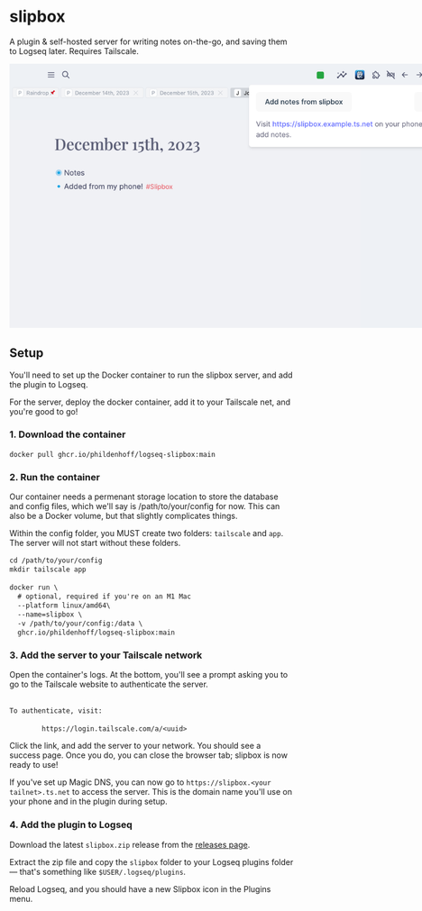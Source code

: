 # slipbox

A plugin & self-hosted server for writing notes on-the-go, and saving them to Logseq later.
Requires Tailscale.

<p align="center">
  <picture style="max-width: 800px">
    <source media="(prefers-color-scheme: dark)" srcset="./assets/screenshots/plugin_dark.png">
    <img src="./assets/screenshots/plugin_light.png" style="max-width:800px;">
  </picture>
</p>

## Setup

You'll need to set up the Docker container to run the slipbox server, and add the plugin to Logseq.

For the server, deploy the docker container, add it to your Tailscale net, and you're good to go!

### 1. Download the container

```fish
docker pull ghcr.io/phildenhoff/logseq-slipbox:main
```

### 2. Run the container

Our container needs a permenant storage location to store the database and config files, which we'll say is /path/to/your/config for now.
This can also be a Docker volume, but that slightly complicates things.

Within the config folder, you MUST create two folders: `tailscale` and `app`.
The server will not start without these folders.

```fish
cd /path/to/your/config
mkdir tailscale app

docker run \
  # optional, required if you're on an M1 Mac
  --platform linux/amd64\
  --name=slipbox \
  -v /path/to/your/config:/data \
  ghcr.io/phildenhoff/logseq-slipbox:main
```

### 3. Add the server to your Tailscale network

Open the container's logs. At the bottom, you'll see a prompt asking you to
go to the Tailscale website to authenticate the server.

```text

To authenticate, visit:

        https://login.tailscale.com/a/<uuid>

```

Click the link, and add the server to your network.
You should see a success page. Once you do, you can close the browser tab; slipbox is now ready to use!

If you've set up Magic DNS, you can now go to `https://slipbox.<your tailnet>.ts.net` to access the server.
This is the domain name you'll use on your phone and in the plugin during setup.

### 4. Add the plugin to Logseq

Download the latest `slipbox.zip` release from the [releases page](https://github.com/phildenhoff/logseq-slipbox/releases).

Extract the zip file and copy the `slipbox` folder to your Logseq plugins folder — that's something like `$USER/.logseq/plugins`.

Reload Logseq, and you should have a new Slipbox icon in the Plugins menu.
